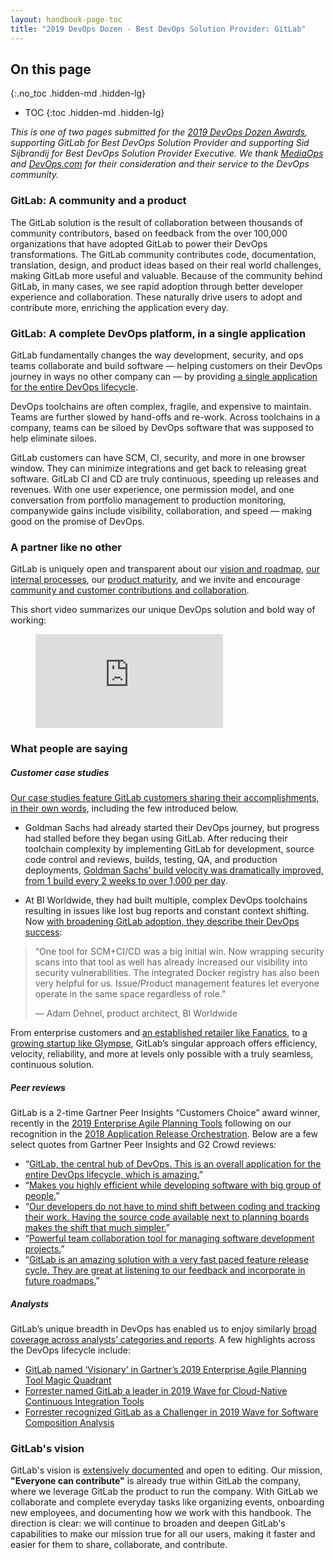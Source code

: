 ```yaml
---
layout: handbook-page-toc
title: "2019 DevOps Dozen - Best DevOps Solution Provider: GitLab"
---
```


## On this page
{:.no_toc .hidden-md .hidden-lg}

- TOC
{:toc .hidden-md .hidden-lg}

_This is one of two pages submitted for the [2019 DevOps Dozen Awards](https://devopsdozen.com/), supporting GitLab for Best DevOps Solution Provider and supporting Sid Sijbrandij for Best DevOps Solution Provider Executive. We thank [MediaOps](https://mediaops.io/) and [DevOps.com](https://devops.com/) for their consideration and their service to the DevOps community._

### GitLab: A community **and** a product

The GitLab solution is the result of collaboration between thousands of community contributors, based on feedback from the over 100,000 organizations that have adopted GitLab to power their DevOps transformations. The GitLab community contributes code, documentation, translation, design, and product ideas based on their real world challenges, making GitLab more useful and valuable. Because of the community behind GitLab, in many cases, we see rapid adoption through better developer experience and collaboration. These naturally drive users to adopt and contribute more, enriching the application every day.

### GitLab: A complete DevOps platform, in a single application
GitLab fundamentally changes the way development, security, and ops teams collaborate and build software — helping customers on their DevOps journey in ways no other company can — by providing [a single application for the entire DevOps lifecycle](/stages-devops-lifecycle/).

DevOps toolchains are often complex, fragile, and expensive to maintain. Teams are further slowed by hand-offs and re-work. Across toolchains in a company, teams can be siloed by DevOps software that was supposed to help eliminate siloes.

GitLab customers can have SCM, CI, security, and more in one browser window. They can minimize integrations and get back to releasing great software. GitLab CI and CD are truly continuous, speeding up releases and revenues. With one user experience, one permission model, and one conversation from portfolio management to production monitoring, companywide gains include visibility, collaboration, and speed — making good on the promise of DevOps.

### A partner like no other
GitLab is uniquely open and transparent about our [vision and roadmap](/direction/), [our internal processes](/handbook/), our [product maturity](/direction/maturity/), and we invite and encourage [community and customer contributions and collaboration](/community/contribute/).

This short video summarizes our unique DevOps solution and bold way of working:

<!-- blank line -->
<figure class="video_container">
  <iframe src="https://www.youtube.com/embed/MqL6BMOySIQ" frameborder="0" allowfullscreen="true"> </iframe>
</figure>
<!-- blank line -->

### What people are saying
##### Customer case studies

[Our case studies feature GitLab customers sharing their accomplishments, in their own words](/customers/), including the few introduced below.

* Goldman Sachs had already started their DevOps journey, but progress had stalled before they began using GitLab. After reducing their toolchain complexity by implementing GitLab for development, source code control and reviews, builds, testing, QA, and production deployments, [Goldman Sachs’ build velocity was dramatically improved, from 1 build every 2 weeks to over 1,000 per day](/customers/goldman-sachs/).

* At BI Worldwide, they had built multiple, complex DevOps toolchains resulting in issues like lost bug reports and constant context shifting. Now [with broadening GitLab adoption, they describe their DevOps success](/customers/bi_worldwide/):

> “One tool for SCM+CI/CD was a big initial win. Now wrapping security scans into that tool as well has already increased our visibility into security vulnerabilities. The integrated Docker registry has also been very helpful for us. Issue/Product management features let everyone operate in the same space regardless of role.”
>
>— Adam Dehnel, product architect, BI Worldwide

From enterprise customers and [an established retailer like Fanatics](/customers/fanatics/), to [a growing startup like Glympse](/customers/glympse/), GitLab’s singular approach offers efficiency, velocity, reliability, and more at levels only possible with a truly seamless, continuous solution.

##### Peer reviews

GitLab is a 2-time Gartner Peer Insights “Customers Choice” award winner, recently in the [2019 Enterprise Agile Planning Tools](https://www.gartner.com/reviews/market/enterprise-agile-planning-tools/vendor/gitlab/product/gitlab?months=12) following on our recognition in the [2018 Application Release Orchestration](https://www.gartner.com/reviews/market/application-release-orchestration-solutions/vendor/gitlab). Below are a few select quotes from Gartner Peer Insights and G2 Crowd reviews:

*   “[GitLab, the central hub of DevOps. This is an overall application for the entire DevOps lifecycle, which is amazing.](https://www.gartner.com/reviews/review/view/1017404)”
*   “[Makes you highly efficient while developing software with big group of people.](https://www.gartner.com/reviews/review/view/987403)”
*   “[Our developers do not have to mind shift between coding and tracking their work. Having the source code available next to planning boards makes the shift that much simpler.](https://www.gartner.com/reviews/review/view/956352)”
*   “[Powerful team collaboration tool for managing software development projects.](https://www.g2.com/products/gitlab/reviews/gitlab-review-1976773)”
*   “[GitLab is an amazing solution with a very fast paced feature release cycle. They are great at listening to our feedback and incorporate in future roadmaps.](https://www.gartner.com/reviews/review/view/612634)”

##### Analysts

GitLab’s unique breadth in DevOps has enabled us to enjoy similarly [broad coverage across analysts’ categories and reports](/analysts/). A few highlights across the DevOps lifecycle include:
*   [GitLab named ‘Visionary’ in Gartner’s 2019 Enterprise Agile Planning Tool Magic Quadrant](/blog/2019/05/22/gitlab-identified-by-gartner-as-eapt-visionary/)
*   [Forrester named GitLab a leader in 2019 Wave for Cloud-Native Continuous Integration Tools](/analysts/forrester-cloudci19/)
*   [Forrester recognized GitLab as a Challenger in 2019 Wave for Software Composition Analysis](/blog/2019/04/12/gitlab-is-an-sca-contender/)

### GitLab's vision
GitLab's vision is [extensively documented](/direction/) and open to editing. Our mission, **"Everyone can contribute"** is already true within GitLab the company, where we leverage GitLab the product to run the company. With GitLab we collaborate and complete everyday tasks like organizing events, onboarding new employees, and documenting how we work with this handbook. The direction is clear: we will continue to broaden and deepen GitLab's capabilities to make our mission true for all our users, making it faster and easier for them to share, collaborate, and contribute.
